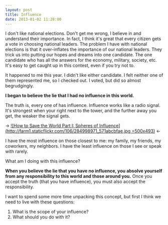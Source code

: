 ```yaml
---
layout: post
title: Influence
date: 2013-01-02 11:28:00
---
```


I don't like national elections. Don't get me wrong, I believe in and
understand their importance. In fact, I think it's great that every
citizen gets a vote in choosing national leaders. The problem I have
with national elections is that it over-inflates the importance of our
national leaders. They trick us into putting our hopes and dreams into
one candidate. The one candidate who has all the answers for the
economy, military, society, etc. It's easy to get caught up in this
contest, even if you try not to.

It happened to me this year. I didn't like either candidate. I felt
neither one of them represented me, so I checked out. I voted, but did
so almost begrudgingly.

**I began to believe the lie that I had no influence in this world.**

The truth is, every one of has influence. Influence works like a radio
signal. It's strongest when your right next to the tower, and the
further away you get, the weaker the signal gets.

-> [![How to Save the World Part I: Spheres of Influence](http://farm1.staticflickr.com/106/284998971_571abcbfae.jpg =500x493)][1] <-

I have the most influence on those closest to me: my family, my
friends, my coworkers, my neighbors. I have the least influence on those
I see or speak with rarely.

What am I doing with this influence?

**When you believe the lie that you have no influence, you absolve
yourself from any responsibility to this world and those around you.**
Once you accept the truth (that you have influence), you must also
accept the responsibility.

I want to spend some more time unpacking this concept, but first I think
we need to live with these questions:

1. What is the scope of your influence?
2. What should you do with it?

[1]: http://www.flickr.com/photos/veraciousjess/284998971/ "How to Save the World Part I: Spheres of Influence by veracious jess, on Flickr"
